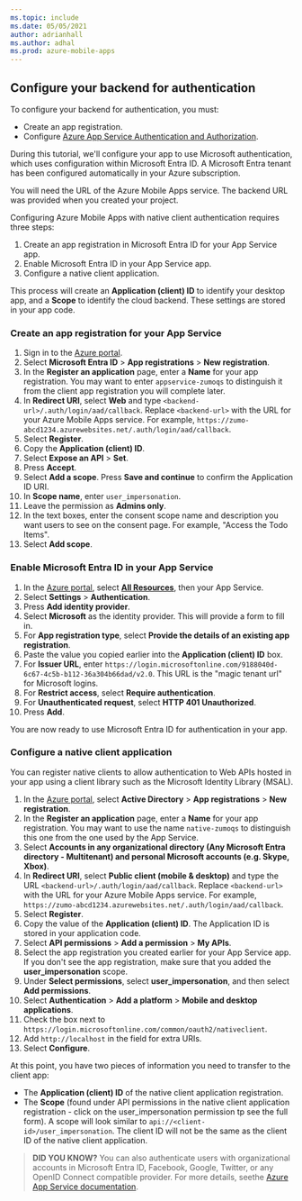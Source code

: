 ```yaml
---
ms.topic: include
ms.date: 05/05/2021
author: adrianhall
ms.author: adhal
ms.prod: azure-mobile-apps
---
```


## Configure your backend for authentication

To configure your backend for authentication, you must:

* Create an app registration.
* Configure [Azure App Service Authentication and Authorization](/azure/app-service/configure-authentication-provider-aad#-configure-with-advanced-settings).

During this tutorial, we'll configure your app to use Microsoft authentication, which uses configuration within Microsoft Entra ID.  A Microsoft Entra tenant has been configured automatically in your Azure subscription.

You will need the URL of the Azure Mobile Apps service. The backend URL was provided when you created your project.

Configuring Azure Mobile Apps with native client authentication requires three steps:

1. Create an app registration in Microsoft Entra ID for your App Service app.
2. Enable Microsoft Entra ID in your App Service app.
3. Configure a native client application.

This process will create an **Application (client) ID** to identify your desktop app, and a **Scope** to identify the cloud backend. These settings are stored in your app code.

### Create an app registration for your App Service

1. Sign in to the [Azure portal](https://portal.azure.com).
1. Select **Microsoft Entra ID** > **App registrations** > **New registration**.
1. In the **Register an application** page, enter a **Name** for your app registration.  You may want to enter `appservice-zumoqs` to distinguish it from the client app registration you will complete later.
1. In **Redirect URI**, select **Web** and type `<backend-url>/.auth/login/aad/callback`. Replace `<backend-url>` with the URL for your Azure Mobile Apps service. For example, `https://zumo-abcd1234.azurewebsites.net/.auth/login/aad/callback`.  
1. Select **Register**.
1. Copy the **Application (client) ID**.
1. Select **Expose an API** > **Set**.
1. Press **Accept**.
1. Select **Add a scope**.  Press **Save and continue** to confirm the Application ID URI.
  1. In **Scope name**, enter `user_impersonation`.  
  1. Leave the permission as **Admins only**.
  1. In the text boxes, enter the consent scope name and description you want users to see on the consent page.  For example, "Access the Todo Items".
  1. Select **Add scope**.

<a name='enable-azure-active-directory-in-your-app-service'></a>

### Enable Microsoft Entra ID in your App Service

1. In the [Azure portal](https://portal.azure.com), select [**All Resources**](https://portal.azure.com/#blade/HubsExtension/BrowseAll), then your App Service.
1. Select **Settings** > **Authentication**.
1. Press **Add identity provider**.
1. Select **Microsoft** as the identity provider.  This will provide a form to fill in.
1. For **App registration type**, select **Provide the details of an existing app registration**.
1. Paste the value you copied earlier into the **Application (client) ID** box.
1. For **Issuer URL**, enter `https://login.microsoftonline.com/9188040d-6c67-4c5b-b112-36a304b66dad/v2.0`.  This URL is the "magic tenant url" for Microsoft logins.
1. For **Restrict access**, select **Require authentication**.
1. For **Unauthenticated request**, select **HTTP 401 Unauthorized**.
1. Press **Add**.

You are now ready to use Microsoft Entra ID for authentication in your app.

### Configure a native client application

You can register native clients to allow authentication to Web APIs hosted in your app using a client library such as the Microsoft Identity Library (MSAL).

1. In the [Azure portal](https://portal.azure.com), select **Active Directory** > **App registrations** > **New registration**.
1. In the **Register an application** page, enter a **Name** for your app registration.  You may want to use the name `native-zumoqs` to distinguish this one from the one used by the App Service.
1. Select **Accounts in any organizational directory (Any Microsoft Entra directory - Multitenant) and personal Microsoft accounts (e.g. Skype, Xbox)**.
1. In **Redirect URI**, select **Public client (mobile & desktop)** and type the URL `<backend-url>/.auth/login/aad/callback`. Replace `<backend-url>` with the URL for your Azure Mobile Apps service. For example, `https://zumo-abcd1234.azurewebsites.net/.auth/login/aad/callback`.
1. Select **Register**.
1. Copy the value of the **Application (client) ID**. The Application ID is stored in your application code.
1. Select **API permissions** > **Add a permission** > **My APIs**.
1. Select the app registration you created earlier for your App Service app.  If you don't see the app registration, make sure that you added the **user_impersonation** scope.
1. Under **Select permissions**, select **user_impersonation**, and then select **Add permissions**.
1. Select **Authentication** > **Add a platform** > **Mobile and desktop applications**.
1. Check the box next to `https://login.microsoftonline.com/common/oauth2/nativeclient`.  
1. Add `http://localhost` in the field for extra URIs.
1. Select **Configure**.

At this point, you have two pieces of information you need to transfer to the client app:

* The **Application (client) ID** of the native client application registration.
* The **Scope** (found under API permissions in the native client application registration - click on the user_impersonation permission tp see the full form).  A scope will look similar to `api://<client-id>/user_impersonation`. The client ID will not be the same as the client ID of the native client application.

> **DID YOU KNOW?**
> You can also authenticate users with organizational accounts in Microsoft Entra ID, Facebook, Google, Twitter, or any OpenID Connect compatible provider.  For more details, seethe [Azure App Service documentation](/azure/app-service/app-service-authentication-how-to).
